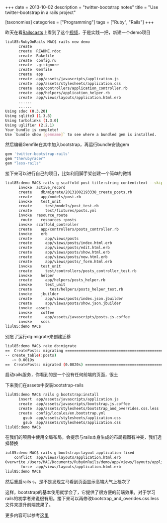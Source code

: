 +++
date = 2013-10-02
description = "twitter-bootstrap notes"
title = "Use twitter-bootstrap in a rails project"

[taxonomies]
categories = ["Programming"]
tags = ["Ruby", "Rails"]
+++

昨天在看[Railscasts](http://railscasts.com/)上看到了这个[视频](http://railscasts.com/episodes/328-twitter-bootstrap-basics)，于是实践一把，新建一个demo项目

```sh
liul85:RubyOnRails MAC$ rails new demo
      create
      create  README.rdoc
      create  Rakefile
      create  config.ru
      create  .gitignore
      create  Gemfile
      create  app
      create  app/assets/javascripts/application.js
      create  app/assets/stylesheets/application.css
      create  app/controllers/application_controller.rb
      create  app/helpers/application_helper.rb
      create  app/views/layouts/application.html.erb
      ......
      ......
Using sdoc (0.3.20)
Using sqlite3 (1.3.8)
Using turbolinks (1.3.0)
Using uglifier (2.2.1)
Your bundle is complete!
Use `bundle show [gemname]` to see where a bundled gem is installed.
```

然后编辑Gemfile在其中加入bootstrap，再运行bundle安装gem

```ruby
gem 'twitter-bootstrap-rails'
gem "therubyracer"
gem "less-rails"
```

接下来可以进行自己的项目，比如利用脚手架创建一个简单的微博
```sh
liul85:demo MAC$ rails g scaffold post title:string content:text --skip-stylesheets
      invoke  active_record
      create    db/migrate/20131002193338_create_posts.rb
      create    app/models/post.rb
      invoke    test_unit
      create      test/models/post_test.rb
      create      test/fixtures/posts.yml
      invoke  resource_route
       route    resources :posts
      invoke  scaffold_controller
      create    app/controllers/posts_controller.rb
      invoke    erb
      create      app/views/posts
      create      app/views/posts/index.html.erb
      create      app/views/posts/edit.html.erb
      create      app/views/posts/show.html.erb
      create      app/views/posts/new.html.erb
      create      app/views/posts/_form.html.erb
      invoke    test_unit
      create      test/controllers/posts_controller_test.rb
      invoke    helper
      create      app/helpers/posts_helper.rb
      invoke      test_unit
      create        test/helpers/posts_helper_test.rb
      invoke    jbuilder
      create      app/views/posts/index.json.jbuilder
      create      app/views/posts/show.json.jbuilder
      invoke  assets
      invoke    coffee
      create      app/assets/javascripts/posts.js.coffee
      invoke    scss
liul85:demo MAC$
```

别忘了运行dg:migrate来创建迁移
```sh
liul85:demo MAC$ rake db:migrate
==  CreatePosts: migrating ====================================================
-- create_table(:posts)
   -> 0.0019s
==  CreatePosts: migrated (0.0020s) ===========================================
```

启动rails服务，你看到的是一个没有任何前端的页面，很土

下来我们在assets中安装bootstrap-rails
```sh
liul85:demo MAC$ rails g bootstrap:install
      insert  app/assets/javascripts/application.js
      create  app/assets/javascripts/bootstrap.js.coffee
      create  app/assets/stylesheets/bootstrap_and_overrides.css.less
      create  config/locales/en.bootstrap.yml
        gsub  app/assets/stylesheets/application.css
        gsub  app/assets/stylesheets/application.css
liul85:demo MAC$
```

在我们的项目中使用全局布局，会提示与rails本身生成的布局视图有冲突，我们选择替换
```sh
iul85:demo MAC$ rails g bootstrap:layout application fixed
    conflict  app/views/layouts/application.html.erb
Overwrite /Users/MAC/Documents/RubyOnRails/demo/app/views/layouts/application.html.erb? (enter "h" for help) [Ynaqdh] y
       force  app/views/layouts/application.html.erb
liul85:demo MAC$
```

然后重启rails s，是不是发现立马看到页面显示高端大气上档次了

这样，bootstrap的基本使用就学会了，它提供了很方便的前端效果，对于学习rails的初学者来说很有用。接下来可以再修改bootstrap_and_overides.css.less文件来提升前端效果了。

更多内容可以参考[这里](https://github.com/seyhunak/twitter-bootstrap-rails)

